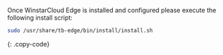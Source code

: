 
Once WinstarCloud Edge is installed and configured please execute the following install script:

```bash
sudo /usr/share/tb-edge/bin/install/install.sh
```
{: .copy-code}
